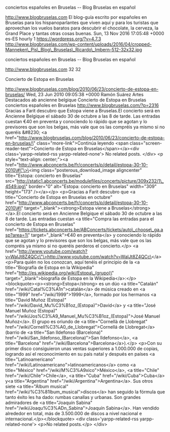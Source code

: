 conciertos españoles en Bruselas -- Blog Bruselas en español

http://www.blogbruselas.com El blog-guía escrito por españoles en
Bruselas para los hispanoparlantes que viven aquí y para los turistas
que aprovechan los vuelos baratos para descubrir el chocolate, la
cerveza, la Grand Place y tantas otras cosas buenas. Sun, 13 Nov 2016
17:05:48 +0000 es-ES hourly 1 https://wordpress.org/?v=4.7.3
http://www.blogbruselas.com/wp-content/uploads/2016/04/cropped-Manneken\_Pis\_Blog\_Bruselas\_Ricardo\_Imbern-512-32x32.jpg

conciertos españoles en Bruselas -- Blog Bruselas en español

http://www.blogbruselas.com 32 32

Concierto de Estopa en Bruselas

http://www.blogbruselas.com/blog/2010/06/23/concierto-de-estopa-en-bruselas/
Wed, 23 Jun 2010 09:05:38 +0000 Ramón Suárez Artes Destacados ab
ancienne belgique Concierto de Estopa en Bruselas conciertos españoles
en Bruselas http://www.blogbruselas.com/?p=2316 Gracias a Farit descubro
que Estopa viene a Bruselas.El concierto será en Ancienne Belgique el
sábado 30 de octubre a las 8 de tarde. Las entradas cuestan €40 en
preventa y conociendo lo rápido que se agotan y lo previsores que son
los belgas, más vale que os las compréis ya mismo si no queréis &\#8230;
\<a
href=\"http://www.blogbruselas.com/blog/2010/06/23/concierto-de-estopa-en-bruselas/\"
class=\"more-link\"\>Continúa leyendo \<span
class=\"screen-reader-text\"\>Concierto de Estopa en
Bruselas\</span\>\</a\>\<div class=\'yarpp-related-rss
yarpp-related-none\'\> No related posts. \</div\> \<p
style=\"text-align: center;\"\>\<a
href=\"http://www.abconcerts.be/fr/concerts/p/detail/estopa-30-10-2010\#\"\>\<img
class=\"posterous\_download\_image aligncenter\" title=\"Estopa:
concierto en Bruselas\"
src=\"http://static1.abconcerts.be/modulefiles/concerts/picture/309x232/1\_4549.jpg\"
border=\"0\" alt=\"Estopa: concierto en Bruselas\" width=\"309\"
height=\"173\" /\>\</a\>\</p\> \<p\>Gracias a Farit descubro que \<a
title=\"Concierto de Estopa en Bruselas en octubre\"
href=\"http://www.abconcerts.be/fr/concerts/p/detail/estopa-30-10-2010\#\"
target=\"\_blank\"\>\<strong\>Estopa viene a
Bruselas\</strong\>\</a\>.El concierto será en Ancienne Belgique el
sábado 30 de octubre a las 8 de tarde. Las entradas cuestan \<a
title=\"Compra las entradas para el concierto de Estopa en Bruselas\"
href=\"https://tickets.abconcerts.be/ABConcerts/tickets/auto\_choose\_ga.asp?area=1\"
target=\"\_blank\"\>€40 en preventa\</a\> y conociendo lo rápido que se
agotan y lo previsores que son los belgas, más vale que os las compréis
ya mismo si no queréis perderos el concierto.\</p\> \<a
href=\"http://www.youtube.com/watch?v=WalJt8Z4QCc\"\>http://www.youtube.com/watch?v=WalJt8Z4QCc\</a\>
\<p\>Para quién no los conozcan, aquí tenéis el principio de la \<a
title=\"Biografía de Estopa en la Wikipedia\"
href=\"http://es.wikipedia.org/wiki/Estopa\_(grupo)\"
target=\"\_blank\"\>biografía de Estopa en la Wikipedia\</a\>:\</p\>
\<blockquote\>\<p\>\<strong\>Estopa\</strong\> es un dúo \<a
title=\"Catalán\" href=\"/wiki/Catal%C3%A1n\"\>catalán\</a\> de música
creado en \<a title=\"1999\" href=\"/wiki/1999\"\>1999\</a\>, formado
por los hermanos \<a title=\"David Muñoz (Estopa)\"
href=\"/wiki/David\_Mu%C3%B1oz\_(Estopa)\"\>David\</a\> y \<a
title=\"José Manuel Muñoz (Estopa)\"
href=\"/wiki/Jos%C3%A9\_Manuel\_Mu%C3%B1oz\_(Estopa)\"\>José Manuel
Muñoz\</a\>. El grupo es oriundo de \<a title=\"Cornellà de Llobregat\"
href=\"/wiki/Cornell%C3%A0\_de\_Llobregat\"\>Cornellá de Llobregat\</a\>
(barrio de \<a title=\"San Ildefonso (Barcelona)\"
href=\"/wiki/San\_Ildefonso\_(Barcelona)\"\>San Ildefonso\</a\>, \<a
title=\"Barcelona\" href=\"/wiki/Barcelona\"\>Barcelona\</a\>).\</p\>
\<p\>Con su primer disco consiguieron unas ventas superiores a 1.000.000
de copias, logrando así el reconocimiento en su país natal y después en
países \<a title=\"Latinoamericano\"
href=\"/wiki/Latinoamericano\"\>latinoamericanos\</a\> como \<a
title=\"México\" href=\"/wiki/M%C3%A9xico\"\>México\</a\>, \<a
title=\"Chile\" href=\"/wiki/Chile\"\>Chile\</a\>, \<a title=\"Cuba\"
href=\"/wiki/Cuba\"\>Cuba\</a\> y\<a title=\"Argentina\"
href=\"/wiki/Argentina\"\>Argentina\</a\>. Sus otros siete \<a
title=\"Álbum musical\" href=\"/wiki/%C3%81lbum\_musical\"\>discos\</a\>
han seguido la fórmula que tanto éxito les ha dado: rumbas canallas y
urbanas. Son grandes admiradores de \<a title=\"Joaquín Sabina\"
href=\"/wiki/Joaqu%C3%ADn\_Sabina\"\>Joaquín Sabina\</a\>. Han vendido
alrededor en total, más de 3.500.000 de discos a nivel nacional e
internacional.\</p\>\</blockquote\> \<div class=\'yarpp-related-rss
yarpp-related-none\'\> \<p\>No related posts.\</p\> \</div\>
